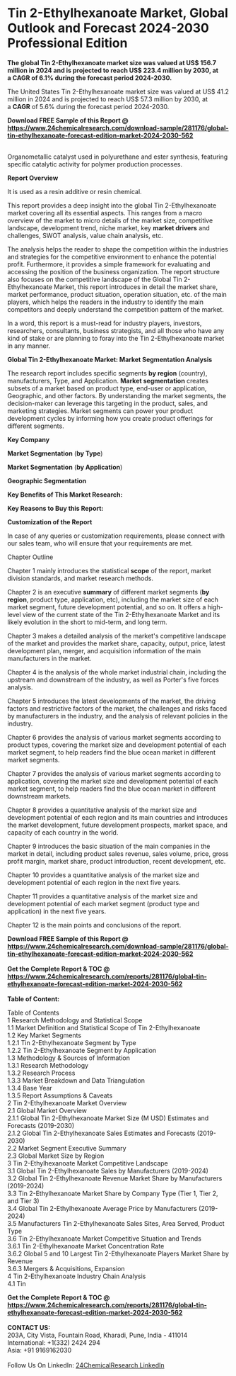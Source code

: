 <h1>Tin 2-Ethylhexanoate Market, Global Outlook and Forecast 2024-2030 Professional Edition</h1><p><strong>The global Tin 2-Ethylhexanoate market size was valued at US$ 156.7 million in 2024 and is projected to reach US$ 223.4 million by 2030, at a CAGR of 6.1% during the forecast period 2024-2030.</strong></p><p>
</p><p>The United States Tin 2-Ethylhexanoate market size was valued at US$ 41.2 million in 2024 and is projected to reach US$ 57.3 million by 2030, at a <strong>CAGR</strong> of 5.6% during the forecast period 2024-2030.</p><div><b>Download FREE Sample of this Report @ 
            <a href="https://www.24chemicalresearch.com/download-sample/281176/global-tin-ethylhexanoate-forecast-edition-market-2024-2030-562">
            https://www.24chemicalresearch.com/download-sample/281176/global-tin-ethylhexanoate-forecast-edition-market-2024-2030-562</a></b></div><br><p>
</p><p>Organometallic catalyst used in polyurethane and ester synthesis, featuring specific catalytic activity for polymer production processes.</p><p>
</p><p><strong>Report Overview</strong></p><p>
</p><p>It is used as a resin additive or resin chemical.</p><p>
</p><p></p><p>
</p><p>This report provides a deep insight into the global Tin 2-Ethylhexanoate market covering all its essential aspects. This ranges from a macro overview of the market to micro details of the market size, competitive landscape, development trend, niche market, key <strong>market drivers</strong> and challenges, SWOT analysis, value chain analysis, etc.</p><p>
</p><p>The analysis helps the reader to shape the competition within the industries and strategies for the competitive environment to enhance the potential profit. Furthermore, it provides a simple framework for evaluating and accessing the position of the business organization. The report structure also focuses on the competitive landscape of the Global Tin 2-Ethylhexanoate Market, this report introduces in detail the market share, market performance, product situation, operation situation, etc. of the main players, which helps the readers in the industry to identify the main competitors and deeply understand the competition pattern of the market.</p><p>
</p><p>In a word, this report is a must-read for industry players, investors, researchers, consultants, business strategists, and all those who have any kind of stake or are planning to foray into the Tin 2-Ethylhexanoate market in any manner.</p><p>
</p><p><strong>Global Tin 2-Ethylhexanoate Market: Market Segmentation Analysis</strong></p><p>
</p><p>The research report includes specific segments <strong>by region</strong> (country), manufacturers, Type, and Application. <strong>Market segmentation</strong> creates subsets of a market based on product type, end-user or application, Geographic, and other factors. By understanding the market segments, the decision-maker can leverage this targeting in the product, sales, and marketing strategies. Market segments can power your product development cycles by informing how you create product offerings for different segments.</p><p>
</p><p><strong>Key Company</strong></p><p>
</p><p>
</p><p><strong>Market Segmentation</strong> (<strong>by Type</strong>)</p><p>
</p><p>
</p><p><strong>Market Segmentation</strong> (<strong>by Application</strong>)</p><p>
</p><p>
</p><p><strong>Geographic Segmentation</strong></p><p>
</p><p>
</p><p><strong>Key Benefits of This Market Research:</strong></p><p>
</p><p>
</p><p><strong>Key Reasons to Buy this Report:</strong></p><p>
</p><p>
</p><p><strong>Customization of the Report</strong></p><p>
</p><p>In case of any queries or customization requirements, please connect with our sales team, who will ensure that your requirements are met.</p><p>
</p><p>Chapter Outline</p><p>
</p><p>Chapter 1 mainly introduces the statistical <strong>scope</strong> of the report, market division standards, and market research methods.</p><p>
</p><p>Chapter 2 is an executive <strong>summary</strong> of different market segments (<strong>by region</strong>, product type, application, etc), including the market size of each market segment, future development potential, and so on. It offers a high-level view of the current state of the Tin 2-Ethylhexanoate Market and its likely evolution in the short to mid-term, and long term.</p><p>
</p><p>Chapter 3 makes a detailed analysis of the market's competitive landscape of the market and provides the market share, capacity, output, price, latest development plan, merger, and acquisition information of the main manufacturers in the market.</p><p>
</p><p>Chapter 4 is the analysis of the whole market industrial chain, including the upstream and downstream of the industry, as well as Porter's five forces analysis.</p><p>
</p><p>Chapter 5 introduces the latest developments of the market, the driving factors and restrictive factors of the market, the challenges and risks faced by manufacturers in the industry, and the analysis of relevant policies in the industry.</p><p>
</p><p>Chapter 6 provides the analysis of various market segments according to product types, covering the market size and development potential of each market segment, to help readers find the blue ocean market in different market segments.</p><p>
</p><p>Chapter 7 provides the analysis of various market segments according to application, covering the market size and development potential of each market segment, to help readers find the blue ocean market in different downstream markets.</p><p>
</p><p>Chapter 8 provides a quantitative analysis of the market size and development potential of each region and its main countries and introduces the market development, future development prospects, market space, and capacity of each country in the world.</p><p>
</p><p>Chapter 9 introduces the basic situation of the main companies in the market in detail, including product sales revenue, sales volume, price, gross profit margin, market share, product introduction, recent development, etc.</p><p>
</p><p>Chapter 10 provides a quantitative analysis of the market size and development potential of each region in the next five years.</p><p>
</p><p>Chapter 11 provides a quantitative analysis of the market size and development potential of each market segment (product type and application) in the next five years.</p><p>
</p><p>Chapter 12 is the main points and conclusions of the report.</p><p>

</p><div><b>Download FREE Sample of this Report @ 
            <a href="https://www.24chemicalresearch.com/download-sample/281176/global-tin-ethylhexanoate-forecast-edition-market-2024-2030-562">
            https://www.24chemicalresearch.com/download-sample/281176/global-tin-ethylhexanoate-forecast-edition-market-2024-2030-562</a></b></div><br><div><b>Get the Complete Report & TOC @ 
            <a href="https://www.24chemicalresearch.com/reports/281176/global-tin-ethylhexanoate-forecast-edition-market-2024-2030-562">
            https://www.24chemicalresearch.com/reports/281176/global-tin-ethylhexanoate-forecast-edition-market-2024-2030-562</a></b></div><br>
            <b>Table of Content:</b><p>Table of Contents<br />
 1 Research Methodology and Statistical Scope<br />
 1.1 Market Definition and Statistical Scope of Tin 2-Ethylhexanoate<br />
 1.2 Key Market Segments<br />
 1.2.1 Tin 2-Ethylhexanoate Segment by Type<br />
 1.2.2 Tin 2-Ethylhexanoate Segment by Application<br />
 1.3 Methodology & Sources of Information<br />
 1.3.1 Research Methodology<br />
 1.3.2 Research Process<br />
 1.3.3 Market Breakdown and Data Triangulation<br />
 1.3.4 Base Year<br />
 1.3.5 Report Assumptions & Caveats<br />
 2 Tin 2-Ethylhexanoate Market Overview<br />
 2.1 Global Market Overview<br />
 2.1.1 Global Tin 2-Ethylhexanoate Market Size (M USD) Estimates and Forecasts (2019-2030)<br />
 2.1.2 Global Tin 2-Ethylhexanoate Sales Estimates and Forecasts (2019-2030)<br />
 2.2 Market Segment Executive Summary<br />
 2.3 Global Market Size by Region<br />
 3 Tin 2-Ethylhexanoate Market Competitive Landscape<br />
 3.1 Global Tin 2-Ethylhexanoate Sales by Manufacturers (2019-2024)<br />
 3.2 Global Tin 2-Ethylhexanoate Revenue Market Share by Manufacturers (2019-2024)<br />
 3.3 Tin 2-Ethylhexanoate Market Share by Company Type (Tier 1, Tier 2, and Tier 3)<br />
 3.4 Global Tin 2-Ethylhexanoate Average Price by Manufacturers (2019-2024)<br />
 3.5 Manufacturers Tin 2-Ethylhexanoate Sales Sites, Area Served, Product Type<br />
 3.6 Tin 2-Ethylhexanoate Market Competitive Situation and Trends<br />
 3.6.1 Tin 2-Ethylhexanoate Market Concentration Rate<br />
 3.6.2 Global 5 and 10 Largest Tin 2-Ethylhexanoate Players Market Share by Revenue<br />
 3.6.3 Mergers & Acquisitions, Expansion<br />
 4 Tin 2-Ethylhexanoate Industry Chain Analysis<br />
 4.1 Tin </p><div><b>Get the Complete Report & TOC @ 
            <a href="https://www.24chemicalresearch.com/reports/281176/global-tin-ethylhexanoate-forecast-edition-market-2024-2030-562">
            https://www.24chemicalresearch.com/reports/281176/global-tin-ethylhexanoate-forecast-edition-market-2024-2030-562</a></b></div><br><b>CONTACT US:</b><br>
            203A, City Vista, Fountain Road, Kharadi, Pune, India - 411014<br>
            International: +1(332) 2424 294<br>
            Asia: +91 9169162030 <br><br>
            Follow Us On LinkedIn: <a href="https://www.linkedin.com/company/24chemicalresearch/">24ChemicalResearch LinkedIn</a>